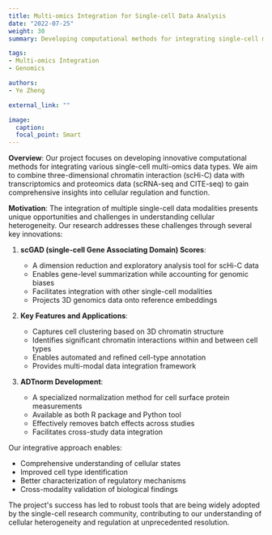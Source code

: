 ```yaml
---
title: Multi-omics Integration for Single-cell Data Analysis
date: "2022-07-25"
weight: 30
summary: Developing computational methods for integrating single-cell multi-omics data, including 3D chromatin structure (scHi-C), transcriptomics (scRNA-seq), and proteomics (CITE-seq) data, to better understand cellular heterogeneity and gene regulation.

tags:
- Multi-omics Integration
- Genomics

authors:
- Ye Zheng

external_link: ""

image:
  caption:
  focal_point: Smart
---
```


**Overview**: Our project focuses on developing innovative computational methods for integrating various single-cell multi-omics data types. We aim to combine three-dimensional chromatin interaction (scHi-C) data with transcriptomics and proteomics data (scRNA-seq and CITE-seq) to gain comprehensive insights into cellular regulation and function.

**Motivation**: The integration of multiple single-cell data modalities presents unique opportunities and challenges in understanding cellular heterogeneity. Our research addresses these challenges through several key innovations:

1. **scGAD (single-cell Gene Associating Domain) Scores**:
   - A dimension reduction and exploratory analysis tool for scHi-C data
   - Enables gene-level summarization while accounting for genomic biases
   - Facilitates integration with other single-cell modalities
   - Projects 3D genomics data onto reference embeddings

2. **Key Features and Applications**:
   - Captures cell clustering based on 3D chromatin structure
   - Identifies significant chromatin interactions within and between cell types
   - Enables automated and refined cell-type annotation
   - Provides multi-modal data integration framework

3. **ADTnorm Development**:
   - A specialized normalization method for cell surface protein measurements
   - Available as both R package and Python tool
   - Effectively removes batch effects across studies
   - Facilitates cross-study data integration

Our integrative approach enables:
- Comprehensive understanding of cellular states
- Improved cell type identification
- Better characterization of regulatory mechanisms
- Cross-modality validation of biological findings

The project's success has led to robust tools that are being widely adopted by the single-cell research community, contributing to our understanding of cellular heterogeneity and regulation at unprecedented resolution.

